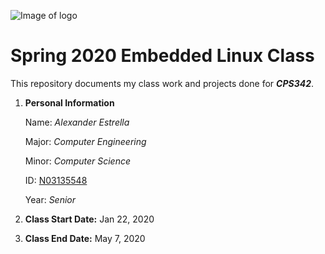 ![Image of logo](https://www.newpaltz.edu/media/identity/logos/newpaltzlogo.jpg)

# Spring 2020 Embedded Linux Class

This repository documents my class work and projects done for ***CPS342***.

1. **Personal Information**

    Name: *Alexander Estrella*
    
    Major: *Computer Engineering*
    
    Minor: *Computer Science*
    
    ID: [N03135548](https://github.com/aestrella293)
    
    Year: *Senior*
    
2. **Class Start Date:** Jan 22, 2020

3. **Class End Date:** May 7, 2020


